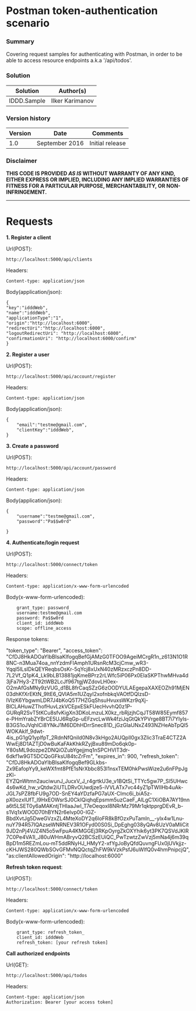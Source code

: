 # Postman token-authentication scenario #

### Summary ###

Covering request samples for authenticating with Postman, in order to be able to access resource endpoints a.k.a '/api/todos'.

### Solution ###
Solution | Author(s)
---------|----------
IDDD.Sample | Ilker Karimanov

### Version history ###
Version  | Date | Comments
---------| -----| --------
1.0  | September 2016 | Initial release

### Disclaimer ###
**THIS CODE IS PROVIDED *AS IS* WITHOUT WARRANTY OF ANY KIND, EITHER EXPRESS OR IMPLIED, INCLUDING ANY IMPLIED WARRANTIES OF FITNESS FOR A PARTICULAR PURPOSE, MERCHANTABILITY, OR NON-INFRINGEMENT.**


----------

# Requests #
**1. Register a client**

Url(POST): 

    http://localhost:5000/api/clients

Headers:

    Content-type: application/json

Body(application/json):

    {
    "key":"idddWeb",
    "name":"idddWeb",
    "applicationType":"1",
    "origin":"http://localhost:6000",
	"redirectUri":"http://localhost:6000",
	"logoutRedirectUri": "http://localhost:6000",
	"confirmationUri": "http://localhost:6000/confirm"
    } 

**2. Register a user**

Url(POST): 

    http://localhost:5000/api/account/register

Headers:

    Content-type: application/json

Body(application/json):

    {
	    "email":"testme@gmail.com",
	    "clientKey":"idddWeb",
    }

**3. Create a password**

Url(POST): 

    http://localhost:5000/api/account/password

Headers:

    Content-type: application/json

Body(application/json):

    {
	    "username":"testme@gmail.com",
	    "password":"Pa$$w0rd"
	
    }

**4. Authenticate/login request**

Url(POST): 

    http://localhost:5000/connect/token

Headers:

    Content-type: application/x-www-form-urlencoded

Body(x-www-form-urlencoded):

    
	    grant_type: password
	    username:testme@gmail.com
	    password: Pa$$w0rd
        client_id: idddWeb
        scope: offline_access

Response tokens:

  "token_type": "Bearer",
  "access_token": "CfDJ8HkADOaYlbBIsaKIfogqBefGjAMzG0TFOO9AgeiMCrgR1n_z613N1O1R8NC-n3Mua74oa_nnYzdmFlAmph1URsnRcM3cjCmw_wR3-YqqI5lLsIDkQEYReqbsOsKr-5qYcj8xUxN40zMRzxczPn8DD-7L2Vf_Q1pK4_Lk9bLB13881jqKmeBPrz2rLWfc5iP06Px0EIaSKPThwMHva4d3jFa7Hy3-ZT92tWB2LcJf967tgjWZdovLH0ex-O2mAfGsMNy9zVUG_d1BL8frCaqSZzG6zOODYULAEgepaXAXEOZh91MjEN03dhKfXrEKtN_9ItE6_QVlA5m1UZqyI2xofnbkqVAOtfDQlzsD-IVIzK6YbgwmLDR7J4bKoQ5T7HZGqShsuHvuxsWKzr9qXj-BlCLAHuwZThofHuvLzkVCEpxESkFUecHvvhQ0z1P-GURqR2SvT5tKCu8sfvKigXn3DKoLmzuLX0kz_rbRjzjhCqJT58W85Eymf857e-PHmYrabZYBrCE5UJ6RqGp-uEFzvcLwWk4fziJqGtQkYPVrge8BT7i7YIyIs-B3GS1oJVqhICi8YNkJ1M6DDhHDrrSnec81D_jGzGlaUNxZ493NZHeAbTpQl5WOKAkIf_9dwt-4is_pG1gQ1yplfpT_2RdnNfQniId0N8v3kHgo2AUQpIl0gx3Zlic3TraE4CTZ2AWwEj8D1AZTjD0wBuKaFAkKhkRZyjBxu89mDo6qk0p-Y80sML9dozpe2DNQiOZubYgejjmq1nSPCHVIT3dr-6dkf1w9GT5DCQoGFksU84tcZrFm",
  "expires_in": 900,
  "refresh_token": "CfDJ8HkADOaYlbBIsaKIfogqBef9GLkbs-Zx9EafopYy9_keWXfmt8PfE1sNrXbbc853l1nsxTEM0hkPwsWize2u6nFPpJgzKl-EYZQnWtmn2auciwunJ_JucxV_J_r4grtkU3e_v1BQtSi_TTYc5gw7P_Sl5UHwc4s6wKd_hw_vQtdw2iUTLDRvOUwdjze5-iVVLATx7vc44yZ1pTWlIHb4uAk-JGL7sPZ8fbFU9g7OD-SnEY4aYDzfaPG7aUX-CImc6i_biA5z-pX0ozxIUfT_l9HxEOWsrSJ0CkIQiqhqEpsmm5uzCaeF_AlLgC1XiOBA7AY19nna6t5LSET0y6aMAKntjTHIaaJwI_T7eOeqoxI8NRrMz79Mr1qktpprgDEvR_b-s1Vq1xWOOD70hBYN2r6elvp00-IGZ-BbdXvtJg5DweGVzxZL4MteXoDY2q6loFR8kBfOzxPuTamIn__-ylx4w1Lnu-nuY794R57IQAzseWNRNEV3R1OFyd00S0Si_DpEghg038yQAv8UzV0aMliCit9JD2nPj4VJZ4N5o5wFpuA4KMGGEj3RKpOyrgZkOXYhik6yt3PK7QSVdJKIR7C0Pe4VA1l_J80uWHmABryvQ2BCSzEUiQC_PwTzwtzZwVzj5mNa4j6m39qBpD1m5REZmLou-mT5ddRNyHJ_HMyY2-xfYgJoByQfdQuvngFUx0jUVkjjz-cKHJWS280QWbSOvGFMvNQQctqZhFW9kVzkPsfJ6uWlfQ0v4hmPnipcjQ",
  "as:clientAllowedOrigin": "http://localhost:6000"   

**Refresh token request**: 

Url(POST): 

    http://localhost:5000/connect/token

Headers:

    Content-type: application/x-www-form-urlencoded

Body(x-www-form-urlencoded):

    
	    grant_type: refresh_token_
	    client_id: idddWeb
        refresh_token: [your refresh token]
**Call authorized endpoints**

Url(GET): 

    http://localhost:5000/api/todos

Headers:

    Content-type: application/json
    Authorization: Bearer [your access token]







